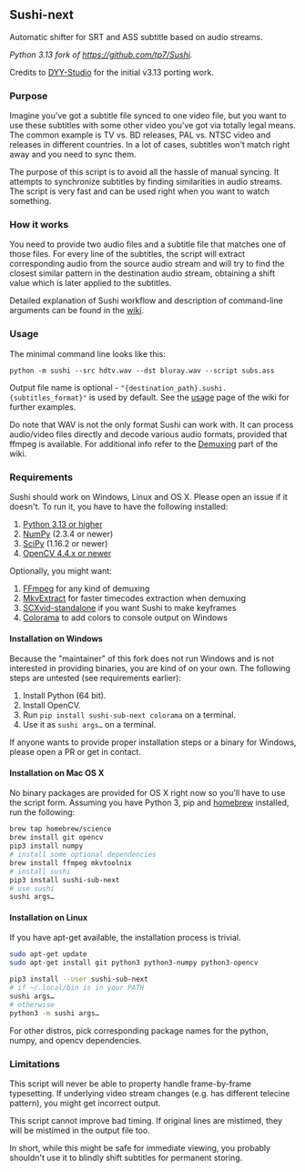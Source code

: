 ## Sushi-next
Automatic shifter for SRT and ASS subtitle based on audio streams.

*Python 3.13 fork of https://github.com/tp7/Sushi.*

Credits to [DYY-Studio](https://github.com/DYY-Studio/Sushi) for the initial v3.13 porting work.

### Purpose
Imagine you've got a subtitle file synced to one video file, but you want to use these subtitles with some other video you've got via totally legal means. The common example is TV vs. BD releases, PAL vs. NTSC video and releases in different countries. In a lot of cases, subtitles won't match right away and you need to sync them.

The purpose of this script is to avoid all the hassle of manual syncing. It attempts to synchronize subtitles by finding similarities in audio streams. The script is very fast and can be used right when you want to watch something.

### How it works
You need to provide two audio files and a subtitle file that matches one of those files. For every line of the subtitles, the script will extract corresponding audio from the source audio stream and will try to find the closest similar pattern in the destination audio stream, obtaining a shift value which is later applied to the subtitles.

Detailed explanation of Sushi workflow and description of command-line arguments can be found in the [wiki][2].

### Usage
The minimal command line looks like this:
```
python -m sushi --src hdtv.wav --dst bluray.wav --script subs.ass
```
Output file name is optional - `"{destination_path}.sushi.{subtitles_format}"` is used by default. See the [usage][3] page of the wiki for further examples.

Do note that WAV is not the only format Sushi can work with. It can process audio/video files directly and decode various audio formats, provided that ffmpeg is available. For additional info refer to the [Demuxing][4] part of the wiki.

### Requirements
Sushi should work on Windows, Linux and OS X. Please open an issue if it doesn't. To run it, you have to have the following installed:

1. [Python 3.13 or higher][5]
2. [NumPy][6] (2.3.4 or newer)
3. [SciPy][6] (1.16.2 or newer)
4. [OpenCV 4.4.x or newer][7]

Optionally, you might want:

1. [FFmpeg][9] for any kind of demuxing
2. [MkvExtract][10] for faster timecodes extraction when demuxing
3. [SCXvid-standalone][11] if you want Sushi to make keyframes
4. [Colorama](https://github.com/tartley/colorama) to add colors to console output on Windows

#### Installation on Windows
<!-- The provided Windows binaries include all required components and Colorama so you don't have to install them if you use the binary distribution. You still have to download other applications yourself if you want to use Sushi's demuxing capabilities. -->
Because the "maintainer" of this fork does not run Windows and is not interested in providing binaries, you are kind of on your own.
The following steps are untested (see requirements earlier):

1. Install Python (64 bit).
2. Install OpenCV.
3. Run `pip install sushi-sub-next colorama` on a terminal.
4. Use it as `sushi args…` on a terminal.

If anyone wants to provide proper installation steps or a binary for Windows, please open a PR or get in contact.

#### Installation on Mac OS X

No binary packages are provided for OS X right now so you'll have to use the script form. Assuming you have Python 3, pip and [homebrew](http://brew.sh/) installed, run the following:
```bash
brew tap homebrew/science
brew install git opencv
pip3 install numpy
# install some optional dependencies
brew install ffmpeg mkvtoolnix
# install sushi
pip3 install sushi-sub-next
# use sushi
sushi args…
```

#### Installation on Linux

If you have apt-get available, the installation process is trivial.
```bash
sudo apt-get update
sudo apt-get install git python3 python3-numpy python3-opencv

pip3 install --user sushi-sub-next
# if ~/.local/bin is in your PATH
sushi args…
# otherwise
python3 -m sushi args…
```

For other distros, pick corresponding package names for the python, numpy, and opencv dependencies.

### Limitations
This script will never be able to property handle frame-by-frame typesetting. If underlying video stream changes (e.g. has different telecine pattern), you might get incorrect output.

This script cannot improve bad timing. If original lines are mistimed, they will be mistimed in the output file too.

In short, while this might be safe for immediate viewing, you probably shouldn't use it to blindly shift subtitles for permanent storing.


  <!-- [1]: https://github.com/tp7/Sushi/releases -->
  [2]: https://github.com/tp7/Sushi/wiki
  [3]: https://github.com/tp7/Sushi/wiki/Examples
  [4]: https://github.com/tp7/Sushi/wiki/Demuxing
  [5]: https://www.python.org/downloads/
  [6]: http://www.scipy.org/scipylib/download.html
  [7]: http://opencv.org/
  [9]: http://www.ffmpeg.org/download.html
  [10]: http://www.bunkus.org/videotools/mkvtoolnix/downloads.html
  [11]: https://github.com/soyokaze/SCXvid-standalone/releases
